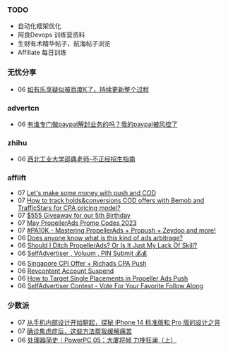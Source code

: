### TODO
-  自动化框架优化
-  阿良Devops 训练营资料
-  生财有术精华帖子、航海帖子浏览
-  Affiliate 每日训练

### 无忧分享
<!-- ruyo:START -->
-  06 [如有乐享疑似被百度K了，持续更新整个过程](https://51.ruyo.net/18365.html)<!-- ruyo:END -->

### advertcn
<!-- advertcn:START -->
-  06 [有谁专门做paypal解封业务的吗？我的paypal被风控了](https://www.advertcn.com/forum.php?mod=viewthread&tid=110257)<!-- advertcn:END -->

### zhihu
<!-- zhihu:START -->
-  06 [西北工业大学邵典老师-不正经招生指南](http://zhuanlan.zhihu.com/p/623058801?utm_campaign=rss&utm_medium=rss&utm_source=rss&utm_content=title)<!-- zhihu:END -->

### afflift
<!-- afflift:START -->
-  07 [Let&#39;s make some money with push and COD](https://afflift.com/f/threads/lets-make-some-money-with-push-and-cod.10893/)
-  07 [How to track holds&amp;conversions COD offers with Bemob and TrafficStars for CPA pricing model?](https://afflift.com/f/threads/how-to-track-holds-conversions-cod-offers-with-bemob-and-trafficstars-for-cpa-pricing-model.10891/)
-  07 [$555 Giveaway for our 5th Birthday](https://afflift.com/f/threads/555-giveaway-for-our-5th-birthday.10855/)
-  07 [May PropellerAds Promo Codes 2023](https://afflift.com/f/threads/may-propellerads-promo-codes-2023.10871/)
-  07 [#PA10K - Mastering PropellerAds + Propush + Zeydoo and more!](https://afflift.com/f/threads/pa10k-mastering-propellerads-propush-zeydoo-and-more.8899/)
-  06 [Does anyone know what is this kind of ads arbitrage?](https://afflift.com/f/threads/does-anyone-know-what-is-this-kind-of-ads-arbitrage.10894/)
-  06 [Should I Ditch PropellerAds? Or Is It Just My Lack Of Skill?](https://afflift.com/f/threads/should-i-ditch-propellerads-or-is-it-just-my-lack-of-skill.10787/)
-  06 [SelfAdvertiser , Voluum , PIN Submit 💰💰](https://afflift.com/f/threads/selfadvertiser-voluum-pin-submit-%F0%9F%92%B0%F0%9F%92%B0.10690/)
-  06 [Singapore CPI Offer + Richads CPA Push](https://afflift.com/f/threads/singapore-cpi-offer-richads-cpa-push.10772/)
-  06 [Revcontent Account Suspend](https://afflift.com/f/threads/revcontent-account-suspend.10833/)
-  06 [How to Target Single Placements in Propeller Ads Push](https://afflift.com/f/threads/how-to-target-single-placements-in-propeller-ads-push.10869/)
-  06 [SelfAdvertiser Contest - Vote For Your Favorite Follow Along](https://afflift.com/f/threads/selfadvertiser-contest-vote-for-your-favorite-follow-along.10857/)<!-- afflift:END -->

### 少数派
<!-- sspai:START -->
-  07 [从手机内部设计开始聊起，探秘 iPhone 14 标准版和 Pro 版的设计之异](https://sspai.com/post/79533)
-  07 [确诊焦虑症后，这些方法帮我缓解痛苦](https://sspai.com/post/79559)
-  06 [处理器简史｜PowerPC 05：大厦将倾 力挽狂澜（上）](https://sspai.com/prime/story/sv-anecdotes-12)<!-- sspai:END -->
